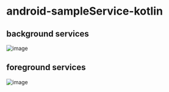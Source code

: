 # android-sampleService-kotlin 

## background services
![image](https://user-images.githubusercontent.com/53375007/194603074-bf894b57-3f39-4920-86fa-68b6793da7b9.png)

## foreground services 
![image](https://user-images.githubusercontent.com/53375007/194614092-8a8024af-05ff-4841-aeb8-534bff057b7e.png)
